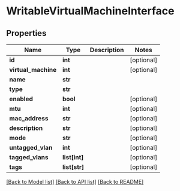 # WritableVirtualMachineInterface

## Properties
Name | Type | Description | Notes
------------ | ------------- | ------------- | -------------
**id** | **int** |  | [optional] 
**virtual_machine** | **int** |  | [optional] 
**name** | **str** |  | 
**type** | **str** |  | 
**enabled** | **bool** |  | [optional] 
**mtu** | **int** |  | [optional] 
**mac_address** | **str** |  | [optional] 
**description** | **str** |  | [optional] 
**mode** | **str** |  | [optional] 
**untagged_vlan** | **int** |  | [optional] 
**tagged_vlans** | **list[int]** |  | [optional] 
**tags** | **list[str]** |  | [optional] 

[[Back to Model list]](../README.md#documentation-for-models) [[Back to API list]](../README.md#documentation-for-api-endpoints) [[Back to README]](../README.md)


